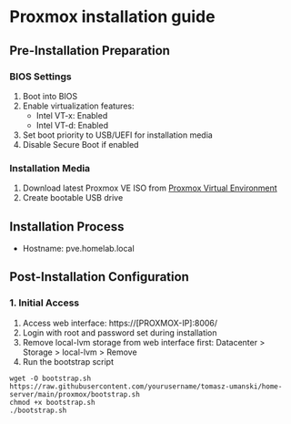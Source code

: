# Proxmox installation guide

## Pre-Installation Preparation
### BIOS Settings
1. Boot into BIOS
2. Enable virtualization features:
   - Intel VT-x: Enabled 
   - Intel VT-d: Enabled 
3. Set boot priority to USB/UEFI for installation media 
4. Disable Secure Boot if enabled

### Installation Media
1. Download latest Proxmox VE ISO from [Proxmox Virtual Environment](https://www.proxmox.com/en/downloads/proxmox-virtual-environment)
2. Create bootable USB drive

## **Installation Process**
- Hostname: pve.homelab.local

## **Post-Installation Configuration**
### 1. Initial Access
1. Access web interface: https://[PROXMOX-IP]:8006/
2. Login with root and password set during installation
3. Remove local-lvm storage from web interface first: Datacenter > Storage > local-lvm > Remove
4. Run the bootstrap script
```
wget -O bootstrap.sh https://raw.githubusercontent.com/yourusername/tomasz-umanski/home-server/main/proxmox/bootstrap.sh
chmod +x bootstrap.sh
./bootstrap.sh
```
